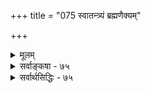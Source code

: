 +++
title = "075 स्वातन्त्र्यं ब्रह्मणैक्यम्"

+++
<details><summary>मूलम्</summary>

स्वातन्त्र्यं ब्रह्मणैक्यं पशुपतिसमतां वासनोच्छेदमात्रं धीसन्तानप्रणाशं निजमतिसुखयोर्नित्ययोस्सन्निकर्षम् ।  
चित्तेन स्वात्मसौख्यानुभवमुपलवद्भावमूर्ध्वप्रयाणं शून्याद्वैतं च मुक्तौ श्रुतिरुपकृतये कल्पतां जल्पतां वः ॥ ७५ ॥
</details>

<details><summary>सर्वाङ्कषा - ७५</summary>

एवं स्थालीपुलाकन्यायेन मुक्तिविषये प्रबलान् वादान् निरस्य, एवमेवैतरेषामपि वादानां निरासोऽवगन्तव्य इति दिक्प्रदर्शनाय, पक्षभेदान् प्रदर्श्य, तेषामपि निरस्तप्रायतामाह संक्षेपेण – स्वातन्त्र्यमित्यादि । स्वातन्त्र्यम्, ब्रह्मणैक्यम् – इत्यादीनि पदानि द्वितीयान्तानिं । स्वातन्त्र्यम्- - शून्याद्वैतं च मुक्तौ जल्पतां 



**वः** = युष्माकं श्रुतिः उपकृतये - बुद्धिशुद्धौ साहाय्याय कल्पताम् इत्यन्वयः ॥ 



 

[[340]] 

चित्तेन स्वात्मसौख्यानुभवमुपलवद्भावमूर्ध्वप्रयाणं 

शून्याद्वैतं च मुक्तौ श्रुतिरुपकृतये कल्पतां जल्पतां वः ॥75॥ 

इति तत्त्वमुक्ताकलापे जीवसरः 

१ – स्वातन्त्र्यम् – निरङ्कुशं स्वातन्त्र्यं मुक्तस्य भवतीति पाशुपतैकदेशिनः लकुलीशाः। सर्वेषामपि मुक्तानां यदि निरङ्कुशं स्वातन्त्र्यम्, सर्वे सर्वत्र युगपत् प्रवर्तेरन् । तथा च परस्परघर्षणादिकमनिवार्यं स्यात् । तत्प्रयुक्ताशान्तिरप्यवर्जनीया स्यात् । अशान्तौ च ' अशान्तस्य कुतस्सुखम् ' ( गीता. 2-66) । अतस्स परमपुरुषार्थः कथं स्यात्? यद्यपि वैदिकानामपि 'स स्वराड् भवति तस्य सर्वेषु लोकेषु कामचारो भवति' (छां.7-25-2) इति श्रुत्या स्वाराज्यमेव मुक्तिः संमता । परं तु स्वातन्त्र्यं किंरूपमित्यादिकं पूर्वमेव (श्लो.63) निरूपितम् । अतो निरङ्कुशं स्वातन्त्र्यं न मुक्तिः ॥ 

२ - ब्रह्मणैक्यम् - ब्रह्मैवोपाध्यवच्छिन्नं जीवः । उपाधिरपि मिथ्या । तादृशोपाधिनिवृत्तौ ब्रह्मणैक्यापत्तिः मुक्तिरिति ब्रह्मविवर्तवादिनः । प्रकृतसविशेषाद्वैतप्रतिकोटिभूतनिर्विशेषाद्वैतवादिनां मतमिदं बहुधा परिशीलितं पुरस्तादत्रैव ॥ 

३ - पशुपतिसमताम् - केवलपाशुपतानाम् मतमिदम् । तथा ह्युक्तं भोजराजेन 'मुक्तात्मनोऽपि शिवाः (त. प्र. ) इत्यादिना । इदमपि परिशीलितं पुरस्तात् (श्लो. 11) ॥ 

४ - वासनोच्छेदमात्रम् - विज्ञानवादिनो वदन्ति – विशुद्धविज्ञानक्षणपरंपरापरिशेषो मोक्ष इति । अनादिवासनावशात्संसारः । तादृशवासनाया निवृत्तौ विशुद्धा परिशिष्यते विज्ञानक्षणपरंपरा । सैव स्थितिः मुक्तिरिति । अयं वादः पूर्वमेव (जड. 29) निरस्तः । ' धीसन्तानप्रणाशम्' इति समनन्तरवक्ष्यमाणमतवैलक्ष्यण्यायात्र ‘मात्र' पदम् ॥ 

५ - धीसन्तानप्रणाशम् - अन्ते 'शून्याद्वैतम्' इति प्रत्येकं प्रसिद्धशून्यवादिनां लङ्कावतारसूत्रानुयायिनां कथनात् माध्यमिकैकदेशिनः प्रज्ञाकरगुप्तस्य मतमिदम् । धीसन्तानमङ्गीकृत्य तस्योच्छेदोऽस्मिन् पक्षे । अन्तिमपक्षे तु धीसन्तानोऽपि न सत्य इति विशेषः । विज्ञानक्षणपरंपराया अहमर्थस्थानापन्नाया अप्युच्छेद ' एव मोक्षः । ' अहमेव न किञ्चिचेत् भयं कस्य भविष्यति' इति न्यायादित्यर्थः । अहमर्थविनाशस्य पुरुषार्थत्वं कथं भवेत् ? अयं वादोऽपि पूर्वमेव आत्मनो नित्यत्वाहमर्थत्वसमर्थनेनैव निरस्तः ॥ 

६ – निजमतिसुखयोर्नित्ययोस्सनिकर्षम् – नैयायिकैकदेशिनः भूषणकारस्य मतम् । नित्यं सुखमात्मधर्मभूतं मुक्तावभिव्यज्यते । तच्च तथैव मुक्तावभिव्यक्तेन नित्येन ज्ञानेन गृह्यते, स्वप्रकाशवस्तुनोऽनङ्गीकारात् । तद्ग्रहणार्थं ज्ञानमावश्यकमिति तदाशयः । इदमपि मतम् पूर्वमेव निरस्तम् ॥ 

७ - चित्तेन स्वात्मसौख्यानुभवम् - इति कुमारिलभट्टस्य मतम् । स्वात्मैव सर्वेषामपि स्वयं प्रीतिविषयः । स्वीयेष्वपि तत्प्रयुक्त एव प्रीत्यतिशयः । ' आत्मनस्तु कामाय सर्वं प्रियं भवति' (बृ.6-5-6) 

1 

[[341]] 

 

इति श्रुतिश्च प्रसिद्धा । यद्यपि तस्याः श्रुतेरन्यादृश एवार्थः सिद्धान्ते वर्ण्यते, अथाप्ययमप्यर्थो वैज्ञानिकः नापनुद्यते । वस्तुतस्तु स्वात्मपरमात्मनस्तत्त्वमतिगहनम् । 'श्रुत्वाप्येनं वेद न चैव कश्चित्' (गी. 2-29) इति श्रुतिरेव भगवती स्तब्धा भवति । अतोऽर्थद्वयमपि तत्तदधिकारिभेदेन विवक्षितम् । परन्तु भट्टकुमारिलेनापि स्वप्रकाशवस्त्वनभ्युपगमात् अन्तःकरणमूलक एव स्वात्मानुकूलत्वग्रह इत्यतः 'चित्तेन स्वात्मसौख्यानुभवः' इत्युक्तम् । अस्यापि भूषणकारमतनिराकरणेनैव निरासः सिद्धः ॥ 

८ – उपलवद्भावम् – ‘पाषाणकल्पमुक्तिः' इति परैरुपहास्यमानम्, वैशेषिकोक्तम् । इदमपि पूर्वं (श्लो. 69) निरस्तम् । आत्मनः स्वप्रकाशत्वानङ्गीकारात्, मुक्तौ ज्ञानादिगुणानामप्यनङ्गीकारात्, पाषणस्य आत्मनश्च को वा विशेषः ? कथं वायं पुरुषार्थः स्यात् ? 

९ - उर्ध्वप्रयाणम् - सततोर्ध्वगमनं मुक्तिरिति जैनाः । अथवा अलोकाकाशपर्यन्तमूर्ध्वं गत्वा तत्र तिष्ठति जीव इति जैनैकदेशिनः । आत्मनः स्वरूपमेव स्वतोऽलौकिकम्, कर्मबन्धवशात्प्रतिरुद्धं तिष्ठति । कर्मणां निश्शेषक्षये प्रतिबन्धकनिवृत्या सर्वं लोकमतीत्योपर्युपरि गच्छति । उपरितनाकाशभागस्यानन्तत्वात्, उपर्युपरि गच्छन्नेव वर्तते इति केचित् । अस्त्यवधिः कश्चित् । लौकिकाकाशोपरि तु वैकुण्ठलोकवत् अलौकिकाकाशो वर्तते । तत्पर्यन्तं गच्छतीति चापरे । सुखं दुःखनिवृत्तिर्वा पुरुषार्थः स्यात्, न तूर्ध्वगमनम् । अतोऽस्य पुरुषार्थत्वासंभवादेव स्वतो निरासः सिद्धः ॥ 

। 

१० - शून्याद्वैतम् - निस्स्वभावत्वरूपं शून्यमेव परमं तत्त्वमिति माध्यमिकाः । परतन्त्रस्वभावं किञ्चित्, यथा गुणादयः निरन्तरं गुणिपरतन्त्राः, अवयविनः अवयवपरन्त्राः । परिनिष्पन्नस्वभावं किञ्चित्; यथा बीजादिकं वृक्षात्मना परिनिष्पद्यते, अथवा परिणमते । परिकल्पितस्वभावं किञ्चित्, यथा रज्जुः सर्पात्मना परिकल्प्यते । लोके सर्वमप्येतत्स्वभावान्यतमान्वितम् । तत्त्वं तु एतत्स्वभावानन्वितत्वात् निस्स्वभावमुच्यते । अत एवैतेषां - 'शून्यविवर्तवादिनः' इति प्रथा । शून्यं तत्त्वम् । तस्य विवर्तरूपम् **जगत्** =जगति यद्यदुच्यते, तत्तद्विरुद्धतया वर्तनात् तत्त्वं **विवर्तरूपम्** = दुर्निरूपमित्यर्थः । एवं सत्यैहिकामुष्मिकसकलव्यवहारविलोपप्रसङ्गात् जगदुच्छृङ्खलं स्यादित्यनुवदितुमप्यनर्हः प्रामाणिकानामित्यभिप्रायेणाचार्यैः गत्यन्तराभावात् ग्रन्थान्ते (अद्र.स.132) शिष्यहितार्थं स्थूलरूपेणैवं निराकारि, पूर्वमेव विस्तरेण निरस्तम् ॥ ८११ पृ.) 

एवं **जल्पताम्** =स्वेच्छया वदताम् **वः** = युष्माकम्, **श्रुतिः** = अशेषजगद्धितानुशासनैकपरा भगवती अलौकिकी वाक् **उपकृतये** = स्वहितनिर्णये साहाय्याय कल्पताम् - इति जगद्धितप्रवणैकचेतोभिः परमाचार्यैराशंस्यते - 'सर्वे जनास्सुखिनो भवन्तु' इति ॥ ७५ ॥
</details>

<details><summary>सर्वार्थसिद्धिः - ७५</summary>

स्वातन्त्र्यं ब्रह्मणैक्यं पशुपतिसमतां वासनोच्छेदमात्रं  
धीसन्तानप्रणाशं निजमतिसुखयोर्नित्ययोस्सन्निकर्षम् ।  
चित्तेन स्वात्मसौख्यानुभवमुपलवद्भावमूर्ध्वप्रयाणं  
शून्याद्वैतं च मुक्तौ श्रुतिरुपकृतये कल्पतां जल्पतां वः ॥ ७५ ॥  
अथ मुक्तिविषये वादिनां प्रलापान् संक्षेपेणोद्गृह्णन् प्रत्येकदोषः श्रोतृभिः स्वयमूह्य इति मत्वा साधारणं श्रुतिविरोधं तावत् सूचयति - स्वातन्त्र्यमिति ॥ सिद्धिवासनासितासितमनोभिरेतदिष्यते, न च तद्युक्तम्; सर्वेषां सर्वनियन्तृत्वायोगात् । ब्रह्मणैक्यं तु त्रय्यन्तैकदेशिनस्संगिरन्ते । तत्र साम्यसाधर्म्यसहशब्दादिभिर्बाधः । भेदसहं केवलं वा नित्यतादात्म्यमिच्छतां किमिदानीमैक्यं साध्यम्? एकत्वनानात्वविभागाविभागशक्तिमत्त्वपक्षश्च न प्रामाणिकैः श्रद्धेयः । कल्पादावुत्पन्नाः कल्पान्ते ब्रह्मणैक्यं लभन्त इति पक्षे त्वकृताभ्यागमकृतविप्रणाशप्रसङ्गोऽप्यधिकः । पशुपतिसमतां तन्मतस्थाः प्राहुः । तत्रावान्तरभेदेषु विशेषश्च द्रष्टव्यः । प्रत्युक्तं तन्मतम् 'पत्युरसामञ्जस्यादि'ति । वासनोच्छेदमात्रं तु बौद्धैकदेशिनः । तत्र सर्वज्ञानसन्तानैकतापत्तिः स्यान्न वेति विभागः । तत्र तत्प्रक्रियाप्रतिषेध एवोत्तरम् । धीसन्तानप्रणाशं तु प्रज्ञाकरमतस्थाः । तत्रान्तिमस्यार्थक्रियाविरहादसत्त्वे तत्पूर्वेषामपि तथेति शून्य[ता]वादावतारः । निजमतिसुखयोर्नित्ययोः सन्निकर्षं तु न्यायैकदेशिनः । इदं च मतं प्रागेवापास्तम् । चित्तेन स्वात्मसौख्यानुभावं भाट्टाः । उपलवद्भावं त्वौलूक्याः, न्यायमीमांसैकदेशिनश्च । अनयोरपि साधकासंभव उक्तः । ऊर्ध्वप्रयाणं तु जैनाः । तत्र भूम्यां नित्यपतनवन्नित्योर्ध्वगमनमेके । अन्ये तु लोकाकाशमतिक्रम्य सकललोकमस्तकस्थायिन्यलोकाकाशे देहमेकमनेकं वा परिगृह्य वसन्त इति । इदं तु तत्कथामात्रसिद्धम् । शून्याद्वैतं तु माध्यमिकाः । तत्र सर्वतोमुखी व्याहतिरूह्या । तथा च तत्प्रतिक्षेपसूत्रम् - सर्वथाऽनुपपत्तेश्चेति । चकारोऽनुक्तान्मुक्तितारतम्यचिन्मात्रस्फुरणादिपक्षान् संगृह्णाति । एतत् सर्वं जल्पतां श्रुतिरुपकृतये कल्पतामित्युपालम्भकाक्वा बाधकत्वपरम्; सर्वभूतदयालुत्वस्मरणादिदं सानुग्रहवाक्यं वा । आयुर्वेदविद्भिरप्यन्वाख्यायते - 'आत्मद्रुहममर्यादं मूढमुन्मुक्तसत्पथम् । सुतरामनुकम्पेत नरकार्चिष्मदिन्धनम् ॥' इति । तदिह 'परात्परं पुरुषमुपैति दिव्यमित्युपनिषत्सिद्ध एव मोक्ष इति भावः ॥ ७५ ॥ इति परमते विरुद्वानामर्थानां मोक्षविरुद्धत्वप्रतिपादनम् ॥  
॥ इति श्रीसर्वार्थसिद्धिसमेते तत्त्वमुक्ताकलापे जीवसरः द्वितीयः ॥ २ ॥  
[जडद्रव्यसरे श्लोकाः ७०, जीवसरे श्लोकाः ७५, आहत्य श्लोकाः १४५ ।
</details>


